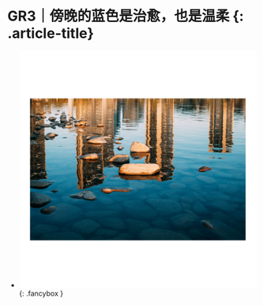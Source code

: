 # GR3｜傍晚的蓝色是治愈，也是温柔 {: .article-title}

<div class="grid cards" markdown>

- [![Image 3](6a937d24-98f6-4e88-b257-a89427c05946.jpg)](6a937d24-98f6-4e88-b257-a89427c05946.jpg){: .fancybox }


</div>